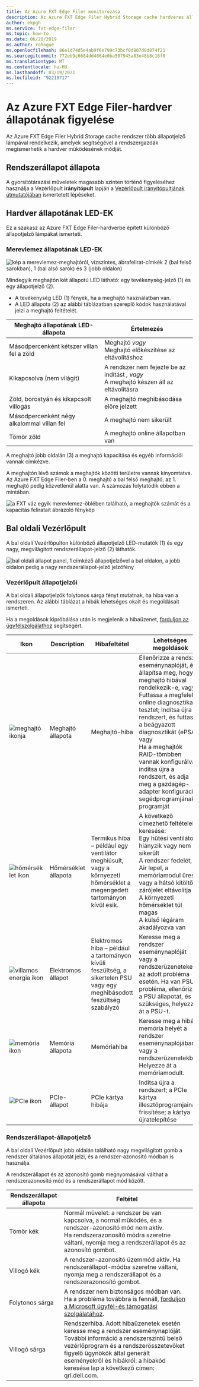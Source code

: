 ```yaml
---
title: Az Azure FXT Edge Filer monitorozása
description: Az Azure FXT Edge Filer Hybrid Storage cache hardveres állapotának figyelése
author: ekpgh
ms.service: fxt-edge-filer
ms.topic: how-to
ms.date: 06/20/2019
ms.author: rohogue
ms.openlocfilehash: 86e1d74d5e4ab9f6e799c73bcf0d807d0d874f21
ms.sourcegitcommit: 772eb9c6684dd4864e0ba507945a83e48b8c16f0
ms.translationtype: MT
ms.contentlocale: hu-HU
ms.lasthandoff: 03/19/2021
ms.locfileid: "92219717"
---
```

# <a name="monitor-azure-fxt-edge-filer-hardware-status"></a>Az Azure FXT Edge Filer-hardver állapotának figyelése

Az Azure FXT Edge Filer Hybrid Storage cache rendszer több állapotjelző lámpával rendelkezik, amelyek segítségével a rendszergazdák megismerhetik a hardver működésének módját.

## <a name="system-health-status"></a>Rendszerállapot állapota

A gyorsítótárazási műveletek magasabb szinten történő figyeléséhez használja a Vezérlőpult **irányítópult** lapján a [Vezérlőpult irányítópultjának útmutatójában](https://azure.github.io/Avere/legacy/dashboard/4_7/html/ops_dashboard_index.html) ismertetett lépéseket.

## <a name="hardware-status-leds"></a>Hardver állapotának LED-EK

Ez a szakasz az Azure FXT Edge Filer-hardverbe épített különböző állapotjelző lámpákat ismerteti.

### <a name="hard-drive-status-leds"></a>Merevlemez állapotának LED-EK

![kép a merevlemez-meghajtóról, vízszintes, ábrafelirat-címkék 2 (bal felső sarokban), 1 (bal alsó sarok) és 3 (jobb oldalon)](media/fxt-monitor/fxt-drive-callouts.png)

Mindegyik meghajtón két állapotú LED látható: egy tevékenység-jelző (1) és egy állapotjelző (2).

* A tevékenység LED (1) fények, ha a meghajtó használatban van.
* A LED állapota (2) az alábbi táblázatban szereplő kódok használatával jelzi a meghajtó feltételét.

| Meghajtó állapotának LED-állapota              | Értelmezés  |
|-------------------------------------|----------------------------------------------------------|
| Másodpercenként kétszer villan fel a zöld      | Meghajtó *vagy* <br> Meghajtó előkészítése az eltávolításhoz  |
| Kikapcsolva (nem világít)                         | A rendszer nem fejezte be az indítást *, vagy* <br>A meghajtó készen áll az eltávolításra |
| Zöld, borostyán és kikapcsolt villogás       | A meghajtó meghibásodása előre jelzett   |
| Másodpercenként négy alkalommal villan fel | A meghajtó nem sikerült   |
| Tömör zöld                         | A meghajtó online állapotban van |

A meghajtó jobb oldalán (3) a meghajtó kapacitása és egyéb információi vannak címkézve.

A meghajtón lévő számok a meghajtók közötti területre vannak kinyomtatva. Az Azure FXT Edge Filer-ben a 0. meghajtó a bal felső meghajtó, az 1. meghajtó pedig közvetlenül alatta van. A számozás folytatódik ebben a mintában.

![a FXT váz egyik merevlemez-öblében található, a meghajtók számát és a kapacitás feliratait ábrázoló fénykép](media/fxt-drives-photo.png)

## <a name="left-control-panel"></a>Bal oldali Vezérlőpult

A bal oldali Vezérlőpulton különböző állapotjelző LED-mutatók (1) és egy nagy, megvilágított rendszerállapot-jelző (2) láthatók.

![bal oldali állapot panel, 1 címkéző állapotjelzővel a bal oldalon, a jobb oldalon pedig a nagy rendszerállapot-jelző jelzőfény](media/fxt-monitor/fxt-control-panel-left.jpg)

### <a name="control-panel-status-indicators"></a>Vezérlőpult állapotjelzői

A bal oldali állapotjelzők folytonos sárga fényt mutatnak, ha hiba van a rendszeren. Az alábbi táblázat a hibák lehetséges okait és megoldásait ismerteti.

Ha a megoldások kipróbálása után is megjelenik a hibaüzenet, [forduljon az ügyfélszolgálathoz](fxt-support-ticket.md) segítségért.

| Ikon | Description | Hibafeltétel | Lehetséges megoldások |
|----------------|---------------|--------------------|----------------------|
| ![meghajtó ikonja](media/fxt-monitor/fxt-hd-icon.jpg) | Meghajtó állapota | Meghajtó-hiba | Ellenőrizze a rendszer eseménynaplóját, és állapítsa meg, hogy a meghajtó hibával rendelkezik-e, vagy <br>Futtassa a megfelelő online diagnosztikai tesztet; Indítsa újra a rendszert, és futtassa a beágyazott diagnosztikát (ePSA), vagy <br>Ha a meghajtók RAID-tömbben vannak konfigurálva, indítsa újra a rendszert, és adja meg a gazdagép-adapter konfigurációs segédprogramjának programját |
|![hőmérséklet ikon](media/fxt-monitor/fxt-temp-icon.jpg) | Hőmérséklet állapota | Termikus hiba – például egy ventilátor meghiúsult, vagy a környezeti hőmérséklet a megengedett tartományon kívül esik. | A következő címezhető feltételek keresése: <br>Egy hűtési ventilátor hiányzik vagy nem sikerült <br>A rendszer fedelét, az Air lepel, a memóriamodul üres vagy a hátsó kitöltő zárójelet eltávolítja <br>A környezeti hőmérséklet túl magas <br>A külső légáram akadályozva van |
|![villamos energia ikon](media/fxt-monitor/fxt-electric-icon.jpg) | Elektromos állapot | Elektromos hiba – például a tartományon kívüli feszültség, a sikertelen PSU vagy egy meghibásodott feszültség szabályzó |  Keresse meg a rendszer eseménynaplóját vagy a rendszerüzeneteket az adott probléma esetén. Ha van PSU-probléma, ellenőrizze a PSU állapotát, és ha szükséges, helyezze át a PSU-t. |
|![memória ikon](media/fxt-monitor/fxt-memory-icon.jpg) | Memória állapota | Memóriahiba | Keresse meg a hibás memória helyét a rendszer eseménynaplójában vagy a rendszerüzenetekben; Helyezze át a memóriamodult. |
|![PCIe ikon](media/fxt-monitor/fxt-pcie-icon.jpg) | PCIe-állapot | PCIe kártya hibája | Indítsa újra a rendszert; a PCIe kártya illesztőprogramjainak frissítése; a kártya újratelepítése |

### <a name="system-health-status-indicator"></a>Rendszerállapot-állapotjelző

A bal oldali Vezérlőpult jobb oldalán található nagy megvilágított gomb a rendszer általános állapotát jelzi, és a rendszer-azonosító módban is használja.

A rendszerállapot és az azonosító gomb megnyomásával válthat a rendszerazonosító mód és a rendszerállapot mód között.

|Rendszerállapot állapota | Feltétel |
|-------------------------------------------|-----------------------------------------------|
| Tömör kék | Normál művelet: a rendszer be van kapcsolva, a normál működés, és a rendszer-azonosító mód nem aktív. <br/>Ha rendszerazonosító módra szeretne váltani, nyomja meg a rendszerállapot és az azonosító gombot. |
| Villogó kék | A rendszer-azonosító üzemmód aktív. Ha rendszerállapot-módba szeretne váltani, nyomja meg a rendszerállapot és a rendszerazonosító gombot. |
| Folytonos sárga | A rendszer nem biztonságos módban van. Ha a probléma továbbra is fennáll, [forduljon a Microsoft ügyfél-és támogatási szolgálatához](fxt-support-ticket.md). |
| Villogó sárga | Rendszerhiba. Adott hibaüzenetek esetén keresse meg a rendszer eseménynaplóját. További információ a rendszerszintű belső vezérlőprogram és a rendszerösszetevőket figyelő ügynökök által generált eseményekről és hibákról: a hibakód keresése lap a következő címen: qrl.dell.com. |
